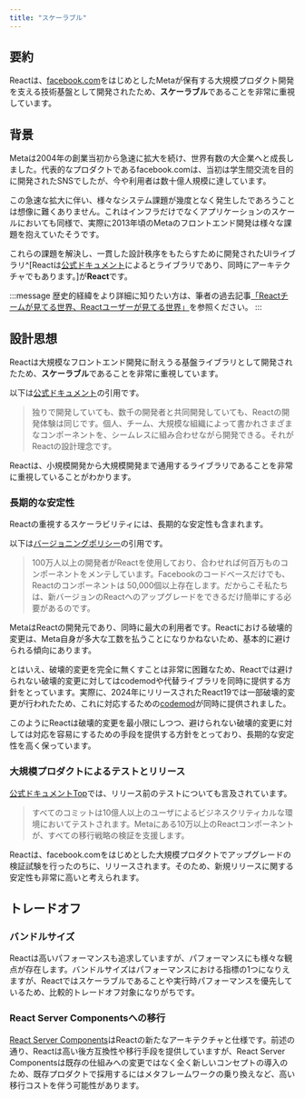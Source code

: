 ```yaml
---
title: "スケーラブル"
---
```


## 要約

Reactは、[facebook.com](https://www.facebook.com/)をはじめとしたMetaが保有する大規模プロダクト開発を支える技術基盤として開発されたため、**スケーラブル**であることを非常に重視しています。

## 背景

Metaは2004年の創業当初から急速に拡大を続け、世界有数の大企業へと成長しました。代表的なプロダクトであるfacebook.comは、当初は学生間交流を目的に開発されたSNSでしたが、今や利用者は数十億人規模に達しています。

この急速な拡大に伴い、様々なシステム課題が幾度となく発生したであろうことは想像に難くありません。これはインフラだけでなくアプリケーションのスケールにおいても同様で、実際に2013年頃のMetaのフロントエンド開発は様々な課題を抱えていたそうです。

これらの課題を解決し、一貫した設計秩序をもたらすために開発されたUIライブラリ^[Reactは[公式ドキュメント](https://ja.react.dev/)によるとライブラリであり、同時にアーキテクチャでもあります。]が**React**です。

:::message
歴史的経緯をより詳細に知りたい方は、筆者の過去記事[「Reactチームが見てる世界、Reactユーザーが見てる世界」](https://zenn.dev/akfm/articles/react-team-vision)を参照ください。
:::

## 設計思想

Reactは大規模なフロントエンド開発に耐えうる基盤ライブラリとして開発されたため、**スケーラブル**であることを非常に重視しています。

以下は[公式ドキュメント](https://ja.react.dev/)の引用です。

> 独りで開発していても、数千の開発者と共同開発していても、Reactの開発体験は同じです。個人、チーム、大規模な組織によって書かれさまざまなコンポーネントを、シームレスに組み合わせながら開発できる。それがReactの設計理念です。

Reactは、小規模開発から大規模開発まで通用するライブラリであることを非常に重視していることがわかります。

### 長期的な安定性

Reactの重視するスケーラビリティには、長期的な安定性も含まれます。

以下は[バージョニングポリシー](https://ja.react.dev/community/versioning-policy#commitment-to-stability)の引用です。

> 100万人以上の開発者がReactを使用しており、合わせれば何百万ものコンポーネントをメンテしています。Facebookのコードベースだけでも、Reactのコンポーネントは 50,000個以上存在します。だからこそ私たちは、新バージョンのReactへのアップグレードをできるだけ簡単にする必要があるのです。

MetaはReactの開発元であり、同時に最大の利用者です。Reactにおける破壊的変更は、Meta自身が多大な工数を払うことになりかねないため、基本的に避けられる傾向にあります。

とはいえ、破壊的変更を完全に無くすことは非常に困難なため、Reactでは避けられない破壊的変更に対してはcodemodや代替ライブラリを同時に提供する方針をとっています。実際に、2024年にリリースされたReact19では一部破壊的変更が行われたため、これに対応するための[codemod](https://ja.react.dev/blog/2024/04/25/react-19-upgrade-guide#codemods)が同時に提供されました。

このようにReactは破壊的変更を最小限にしつつ、避けられない破壊的変更に対しては対応を容易にするための手段を提供する方針をとっており、長期的な安定性を高く保っています。

### 大規模プロダクトによるテストとリリース

[公式ドキュメントTop](https://ja.react.dev/)では、リリース前のテストについても言及されています。

> すべてのコミットは10億人以上のユーザによるビジネスクリティカルな環境においてテストされます。Metaにある10万以上のReactコンポーネントが、すべての移行戦略の検証を支援します。

Reactは、facebook.comをはじめとした大規模プロダクトでアップグレードの検証試験を行ったのちに、リリースされます。そのため、新規リリースに関する安定性も非常に高いと考えられます。

## トレードオフ

### バンドルサイズ

Reactは高いパフォーマンスも追求していますが、パフォーマンスにも様々な観点が存在します。バンドルサイズはパフォーマンスにおける指標の1つになりえますが、Reactではスケーラブルであることや実行時パフォーマンスを優先しているため、比較的トレードオフ対象になりがちです。

### React Server Componentsへの移行

[React Server Components](https://ja.react.dev/reference/rsc/server-components)はReactの新たなアーキテクチャと仕様です。前述の通り、Reactは高い後方互換性や移行手段を提供していますが、React Server Componentsは既存の仕組みへの変更ではなく全く新しいコンセプトの導入のため、既存プロダクトで採用するにはメタフレームワークの乗り換えなど、高い移行コストを伴う可能性があります。
